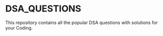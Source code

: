 # DSA_QUESTIONS
This repository contains all the popular  DSA questions with solutions for your Coding.

